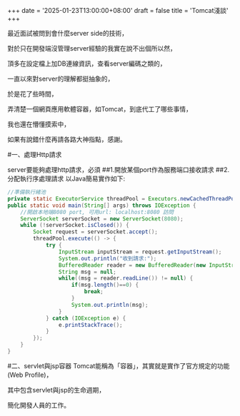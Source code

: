 +++
date = '2025-01-23T13:00:00+08:00'
draft = false
title = 'Tomcat淺談'
+++

最近面試被問到會什麼server side的技術，

對於只在開發端沒管理server經驗的我實在說不出個所以然，

頂多在設定檔上加DB連線資訊，查看server編碼之類的，

一直以來對server的理解都挺抽象的，

於是花了些時間，

弄清楚一個網頁應用軟體容器，如Tomcat，到底代工了哪些事情，

我也還在懵懂摸索中，

如果有說錯什麼再請各路大神指點，感謝。

#一、處理Http請求

server要能夠處理http請求，必須
##1.開放某個port作為服務端口接收請求
##2.分配執行序處理請求
以Java簡易實作如下:
```Java
//準備執行緒池
private static ExecutorService threadPool = Executors.newCachedThreadPool();
public static void main(String[] args) throws IOException {
    //開啟本地端8080 port, 可用url: localhost:8080 訪問
    ServerSocket serverSocket = new ServerSocket(8080);
    while (!serverSocket.isClosed()) {
        Socket request = serverSocket.accept();
        threadPool.execute(() -> {
            try {
                InputStream inputStream = request.getInputStream();
                System.out.println("收到請求:");
                BufferedReader reader = new BufferedReader(new InputStreamReader(inputStream, "utf-8"));
                String msg = null;
                while((msg = reader.readLine()) != null) {
                    if(msg.length()==0) {
                        break;
                    }
                    System.out.println(msg);
                }
            } catch (IOException e) {
                e.printStackTrace();
            }            
        });
    }
}
```

#二、servlet與jsp容器
Tomcat能稱為「容器」，其實就是實作了官方規定的功能(Web Profile)，

其中包含servlet與jsp的生命週期，

簡化開發人員的工作。